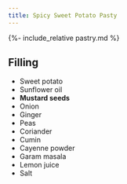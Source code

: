 ```yaml
---
title: Spicy Sweet Potato Pasty
---
```


{%- include_relative pastry.md %}

## Filling

- Sweet potato
- Sunflower oil
- **Mustard seeds**
- Onion
- Ginger
- Peas
- Coriander
- Cumin
- Cayenne powder
- Garam masala
- Lemon juice
- Salt

